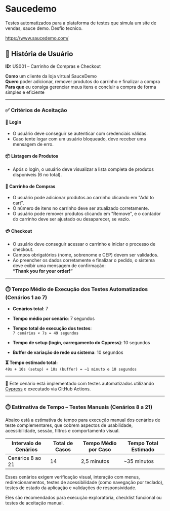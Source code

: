 # Saucedemo
Testes automatizados para a plataforma de testes que simula um site de vendas, sauce demo. Desfio tecnico.

https://www.saucedemo.com/

## 🧾 História de Usuário

**ID:** US001 – Carrinho de Compras e Checkout

**Como** um cliente da loja virtual SauceDemo  
**Quero** poder adicionar, remover produtos do carrinho e finalizar a compra  
**Para que** eu consiga gerenciar meus itens e concluir a compra de forma simples e eficiente

---

### ✅ Critérios de Aceitação

#### 🔐 Login
- O usuário deve conseguir se autenticar com credenciais válidas.
- Caso tente logar com um usuário bloqueado, deve receber uma mensagem de erro.

#### 📦 Listagem de Produtos
- Após o login, o usuário deve visualizar a lista completa de produtos disponíveis (6 no total).

#### 🛒 Carrinho de Compras
- O usuário pode adicionar produtos ao carrinho clicando em "Add to cart".
- O número de itens no carrinho deve ser atualizado corretamente.
- O usuário pode remover produtos clicando em "Remove", e o contador do carrinho deve ser ajustado ou desaparecer, se vazio.

#### 💳 Checkout
- O usuário deve conseguir acessar o carrinho e iniciar o processo de checkout.
- Campos obrigatórios (nome, sobrenome e CEP) devem ser validados.
- Ao preencher os dados corretamente e finalizar o pedido, o sistema deve exibir uma mensagem de confirmação:  
  **“Thank you for your order!”**

---

### ⏱️ Tempo Médio de Execução dos Testes Automatizados (Cenários 1 ao 7)

- **Cenários total**: 7  
- **Tempo médio por cenário**: 7 segundos  
- **Tempo total de execução dos testes**:  
  `7 cenários × 7s = 49 segundos`

- **Tempo de setup (login, carregamento do Cypress)**: 10 segundos  
- **Buffer de variação de rede ou sistema**: 10 segundos  

**⏳ Tempo estimado total:**  
`49s + 10s (setup) + 10s (buffer) = ~1 minuto e 10 segundos`

---

📁 Este cenário está implementado com testes automatizados utilizando [Cypress](https://www.cypress.io) e executado via GitHub Actions.

---

### ⏱️ Estimativa de Tempo – Testes Manuais (Cenários 8 a 21)

Abaixo está a estimativa de tempo para execução manual dos cenários de teste complementares, que cobrem aspectos de usabilidade, acessibilidade, sessão, filtros e comportamento visual.

| Intervalo de Cenários | Total de Casos | Tempo Médio por Caso | Tempo Total Estimado |
|------------------------|----------------|------------------------|------------------------|
| Cenários 8 ao 21       | 14             | 2,5 minutos            | ~35 minutos            |

Esses cenários exigem verificação visual, interação com menus, redirecionamentos, testes de acessibilidade (como navegação por teclado), testes de estado da aplicação e validações de responsividade.

Eles são recomendados para execução exploratória, checklist funcional ou testes de aceitação manual.
